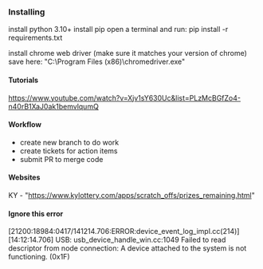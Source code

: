 ### Installing
install python 3.10+
install pip
open a terminal and run:
    pip install -r requirements.txt 

install chrome web driver (make sure it matches your version of chrome)
save here: "C:\Program Files (x86)\chromedriver.exe"

#### Tutorials
https://www.youtube.com/watch?v=Xjv1sY630Uc&list=PLzMcBGfZo4-n40rB1XaJ0ak1bemvlqumQ

#### Workflow
- create new branch to do work
- create tickets for action items
- submit PR to merge code


#### Websites
KY - "https://www.kylottery.com/apps/scratch_offs/prizes_remaining.html"

#### Ignore this error
[21200:18984:0417/141214.706:ERROR:device_event_log_impl.cc(214)] [14:12:14.706] USB: usb_device_handle_win.cc:1049 Failed to read descriptor from node connection: A device attached to the system is not functioning. (0x1F)